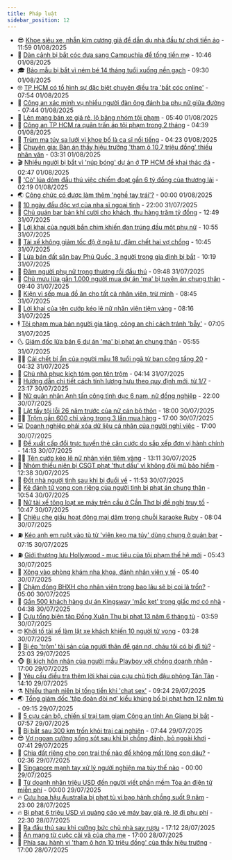 ```yaml
---
title: Pháp luật
sidebar_position: 12
---
```


<!-- vnexpress-phap-luat:START -->
- 😎 [Khoe siêu xe, nhẫn kim cương giả để dẫn dụ nhà đầu tư chơi tiền ảo](https://vnexpress.net/khoe-sieu-xe-nhan-kim-cuong-gia-de-dan-du-nha-dau-tu-choi-tien-ao-4921761.html) - 11:59 01/08/2025
- 🥰 [Dàn cảnh bị bắt cóc đưa sang Campuchia để tống tiền mẹ](https://vnexpress.net/dan-canh-bi-bat-coc-dua-sang-campuchia-de-tong-tien-me-4921723.html) - 10:46 01/08/2025
- 🎓 [Bảo mẫu bị bắt vì ném bé 14 tháng tuổi xuống nền gạch](https://vnexpress.net/bao-mau-bi-bat-vi-nem-be-14-thang-tuoi-xuong-nen-gach-4921690.html) - 09:30 01/08/2025
- 🤓 [TP HCM có tổ hình sự đặc biệt chuyên điều tra &#39;bắt cóc online&#39;](https://vnexpress.net/tp-hcm-co-to-hinh-su-dac-biet-chuyen-dieu-tra-bat-coc-online-4921604.html) - 07:54 01/08/2025
- 🎊 [Công an xác minh vụ nhiều người đàn ông đánh ba phụ nữ giữa đường](https://vnexpress.net/ba-co-gai-trinh-bao-nhieu-nguoi-dan-ong-danh-hoi-dong-o-giua-duong-4921596.html) - 07:44 01/08/2025
- 🙉 [Lên mạng bán xe giá rẻ, lộ băng nhóm tội phạm](https://vnexpress.net/len-mang-ban-xe-gia-re-lo-bang-nhom-toi-pham-4921505.html) - 05:40 01/08/2025
- 🤡 [Công an TP HCM ra quân trấn áp tội phạm trong 2 tháng](https://vnexpress.net/cong-an-tp-hcm-ra-quan-tran-ap-toi-pham-trong-2-thang-4921432.html) - 04:39 01/08/2025
- 🗽 [Trùm ma túy sa lưới vì khoe bố là ca sĩ nổi tiếng](https://vnexpress.net/trum-ma-tuy-sa-luoi-vi-khoe-bo-la-ca-si-noi-tieng-4921485.html) - 04:23 01/08/2025
- 🌋 [Chuyên gia: Bản án thầy hiệu trưởng &#39;tham ô 10,7 triệu đồng&#39; thiếu nhân văn](https://vnexpress.net/chuyen-gia-ban-an-thay-hieu-truong-tham-o-10-7-trieu-dong-thieu-nhan-van-4920924.html) - 03:31 01/08/2025
- 🎬 [Nhiều người bị bắt vì &#39;núp bóng&#39; dự án ở TP HCM để khai thác đá](https://vnexpress.net/nhieu-nguoi-bi-bat-vi-nup-bong-du-an-o-tp-hcm-de-khai-thac-da-4921395.html) - 02:47 01/08/2025
- 💯 [&#39;Cò&#39; lúa dỏm đầu thú việc chiếm đoạt gần 6 tỷ đồng của thương lái](https://vnexpress.net/co-lua-dom-dau-thu-viec-chiem-doat-gan-6-ty-dong-cua-thuong-lai-4921381.html) - 02:19 01/08/2025
- 🌏 [Công chức có được làm thêm &#39;nghề tay trái&#39;?](https://vnexpress.net/cong-chuc-nha-nuoc-co-duoc-lam-them-nghe-tay-trai-4920831.html) - 00:00 01/08/2025
- 🌊 [10 ngày đầu độc vợ của nha sĩ ngoại tình](https://vnexpress.net/10-ngay-dau-doc-vo-cua-nha-si-ngoai-tinh-4921292.html) - 22:00 31/07/2025
- 💂 [Chủ quán bar bán khí cười cho khách, thu hàng trăm tỷ đồng](https://vnexpress.net/chu-quan-bar-ban-khi-cuoi-cho-khach-thu-loi-hang-tram-ty-dong-4921289.html) - 12:49 31/07/2025
- 🎡 [Lời khai của người bắn chim khiến đạn trúng đầu một phụ nữ](https://vnexpress.net/loi-khai-cua-nguoi-ban-chim-khien-dan-trung-dau-mot-phu-nu-4921274.html) - 10:55 31/07/2025
- 🫶 [Tài xế không giảm tốc độ ở ngã tư, đâm chết hai vợ chồng](https://vnexpress.net/tai-xe-khong-giam-toc-do-o-nga-tu-dam-chet-hai-vo-chong-4921263.html) - 10:45 31/07/2025
- 🐲 [Lừa bán đất sân bay Phú Quốc, 3 người trong gia đình bị bắt](https://vnexpress.net/lua-ban-dat-san-bay-phu-quoc-3-nguoi-trong-gia-dinh-bi-bat-4921256.html) - 10:19 31/07/2025
- 🚀 [Đâm người phụ nữ trọng thương rồi đầu thú](https://vnexpress.net/dam-nguoi-phu-nu-trong-thuong-roi-dau-thu-4921120.html) - 09:48 31/07/2025
- 🎊 [Chủ mưu lừa gần 1.000 người mua dự án &#39;ma&#39; bị tuyên án chung thân](https://vnexpress.net/chu-muu-lua-gan-1-000-nguoi-mua-du-an-ma-bi-tuyen-an-chung-than-4921122.html) - 09:40 31/07/2025
- 🤗 [Kiện vì sếp mua đồ ăn cho tất cả nhân viên, trừ mình](https://vnexpress.net/kien-vi-sep-mua-do-an-cho-tat-ca-nhan-vien-tru-minh-4921141.html) - 08:45 31/07/2025
- 🗽 [Lời khai của tên cướp kéo lê nữ nhân viên tiệm vàng](https://vnexpress.net/loi-khai-cua-ten-cuop-keo-le-nu-nhan-vien-tiem-vang-4921176.html) - 08:16 31/07/2025
- 🕴 [Tội phạm mua bán người gia tăng, công an chỉ cách tránh &#39;bẫy&#39;](https://vnexpress.net/toi-pham-mua-ban-nguoi-gia-tang-cong-an-chi-cach-tranh-bay-4921049.html) - 07:05 31/07/2025
- 🌜 [Giám đốc lừa bán 6 dự án &#39;ma&#39; bị phạt án chung thân](https://vnexpress.net/giam-doc-lua-ban-6-du-an-ma-bi-phat-an-chung-than-4921125.html) - 05:55 31/07/2025
- 🧑‍🏫 [Cái chết bí ẩn của người mẫu 18 tuổi ngã từ ban công tầng 20](https://vnexpress.net/cai-chet-bi-an-cua-nguoi-mau-18-tuoi-nga-tu-ban-cong-tang-20-4921081.html) - 04:32 31/07/2025
- 🦩 [Chủ nhà phục kích tóm gọn tên trộm](https://video.vnexpress.net/chu-nha-phuc-kich-tom-gon-ten-trom-4920885.html) - 04:14 31/07/2025
- 💼 [Hướng dẫn chi tiết cách tính lương hưu theo quy định mới, từ 1/7](https://vnexpress.net/huong-dan-chi-tiet-cach-tinh-luong-huu-ap-dung-tu-sau-ngay-1-7-4919865.html) - 23:17 30/07/2025
- 💫 [Nữ quân nhân Anh tấn công tình dục 6 nam, nữ đồng nghiệp](https://vnexpress.net/nu-quan-nhan-anh-tan-cong-tinh-duc-6-nam-nu-dong-nghiep-4920931.html) - 22:00 30/07/2025
- 🦅 [Lật tẩy tội lỗi 26 năm trước của nữ cán bộ thôn](https://vnexpress.net/26-nam-lan-tron-duoi-vo-boc-can-bo-cua-ac-phu-4920896.html) - 18:00 30/07/2025
- 🧑‍💻 [Trộm gần 600 chỉ vàng trong 3 lần mua hàng](https://vnexpress.net/trom-gan-600-chi-vang-trong-3-lan-mua-hang-4920894.html) - 17:00 30/07/2025
- 💻 [Doanh nghiệp phải xóa dữ liệu cá nhân của người nghỉ việc](https://vnexpress.net/doanh-nghiep-phai-xoa-du-lieu-ca-nhan-cua-nguoi-da-nghi-viec-4920649.html) - 17:00 30/07/2025
- 🤠 [Đề xuất cấp đổi trực tuyến thẻ căn cước do sắp xếp đơn vị hành chính](https://vnexpress.net/de-xuat-cap-doi-truc-tuyen-the-can-cuoc-do-sap-xep-don-vi-hanh-chinh-4920823.html) - 14:13 30/07/2025
- 🧑‍🏫 [Tên cướp kéo lê nữ nhân viên tiệm vàng](https://vnexpress.net/ten-cuop-keo-le-nu-nhan-vien-tiem-vang-4920912.html) - 13:11 30/07/2025
- 🌈 [Nhóm thiếu niên bị CSGT phạt &#39;thụt dầu&#39; vì không đội mũ bảo hiểm](https://vnexpress.net/nhom-thieu-nien-bi-csgt-phat-thut-dau-vi-khong-doi-mu-bao-hiem-4920908.html) - 12:38 30/07/2025
- 🌮 [Đốt nhà người tình sau khi bị đuổi về](https://vnexpress.net/dot-nha-nguoi-tinh-sau-khi-bi-duoi-ve-4920889.html) - 11:53 30/07/2025
- 🐲 [Kẻ đánh tử vong con riêng của người tình bị phạt án chung thân](https://vnexpress.net/ke-danh-tu-vong-con-rieng-cua-nguoi-tinh-bi-phat-an-chung-than-4920866.html) - 10:54 30/07/2025
- 🧰 [Nữ tài xế tông loạt xe máy trên cầu ở Cần Thơ bị đề nghị truy tố](https://vnexpress.net/nu-tai-xe-tong-loat-xe-may-tren-cau-o-can-tho-bi-de-nghi-truy-to-4920882.html) - 10:47 30/07/2025
- 💄 [Chiêu che giấu hoạt động mại dâm trong chuỗi karaoke Ruby](https://vnexpress.net/chieu-che-giau-hoat-dong-mai-dam-trong-chuoi-karaoke-ruby-4920731.html) - 08:04 30/07/2025
- ⛽️ [Kéo anh em ruột vào tù từ &#39;viên kẹo ma túy&#39; dùng chung ở quán bar](https://vnexpress.net/ba-anh-em-ruot-ru-nhau-vao-quan-bar-dung-keo-ma-tuy-4920712.html) - 07:15 30/07/2025
- ⛽️ [Giới thượng lưu Hollywood - mục tiêu của tội phạm thế hệ mới](https://vnexpress.net/gioi-thuong-luu-hollywood-muc-tieu-cua-toi-pham-the-he-moi-4920684.html) - 05:43 30/07/2025
- 💂 [Xông vào phòng khám nha khoa, đánh nhân viên y tế](https://vnexpress.net/xong-vao-phong-nha-khoa-danh-nguoi-dang-kham-benh-4920704.html) - 05:40 30/07/2025
- 🤔 [Chậm đóng BHXH cho nhân viên trong bao lâu sẽ bị coi là trốn?](https://vnexpress.net/cham-dong-bhxh-bao-lau-bi-coi-la-tron-dong-va-bi-phat-4920083.html) - 05:00 30/07/2025
- 🧐 [Gần 500 khách hàng dự án Kingsway &#39;mắc kẹt&#39; trong giấc mơ có nhà](https://vnexpress.net/gan-500-khach-hang-du-an-kingsway-mac-ket-trong-giac-mo-co-nha-4920525.html) - 04:38 30/07/2025
- 🎃 [Cựu tổng biên tập Đồng Xuân Thụ bị phạt 13 năm 6 tháng tù](https://vnexpress.net/cuu-tong-bien-tap-dong-xuan-thu-bi-phat-13-nam-6-thang-tu-4920538.html) - 03:59 30/07/2025
- 🤓 [Khởi tố tài xế làm lật xe khách khiến 10 người tử vong](https://vnexpress.net/khoi-to-tai-xe-lam-lat-xe-khach-khien-10-nguoi-tu-vong-4920611.html) - 03:28 30/07/2025
- 💃 [Bị ép &#39;trộm&#39; tài sản của người thân để gán nợ, cháu tôi có bị đi tù?](https://vnexpress.net/bi-ep-trom-tai-san-cua-nguoi-than-de-gan-no-chau-toi-co-bi-di-tu-4919642.html) - 23:03 29/07/2025
- 🐵 [Bi kịch hôn nhân của người mẫu Playboy với chồng doanh nhân](https://vnexpress.net/bi-kich-hon-nhan-cua-nguoi-mau-playboy-voi-chong-doanh-nhan-4920386.html) - 17:00 29/07/2025
- 🤖 [Yêu cầu điều tra thêm lời khai của cựu chủ tịch đậu phộng Tân Tân](https://vnexpress.net/yeu-cau-dieu-tra-them-loi-khai-cua-cuu-chu-tich-dau-phong-tan-tan-4920402.html) - 14:10 29/07/2025
- ⚗️ [Nhiều thanh niên bị tống tiền khi &#39;chat sex&#39;](https://vnexpress.net/nhieu-thanh-nien-bi-tong-tien-khi-chat-sex-4920331.html) - 09:24 29/07/2025
- 🌏 [Tổng giám đốc &#39;tập đoàn đòi nợ&#39; kiểu khủng bố bị phạt hơn 12 năm tù](https://vnexpress.net/tong-giam-doc-tap-doan-doi-no-kieu-khung-bo-bi-phat-hon-12-nam-tu-4920271.html) - 09:15 29/07/2025
- 🦆 [5 cựu cán bộ, chiến sĩ trại tạm giam Công an tỉnh An Giang bị bắt](https://vnexpress.net/5-cuu-can-bo-chien-si-trai-tam-giam-cong-an-tinh-an-giang-bi-bat-4920260.html) - 07:57 29/07/2025
- 🐎 [Bị bắt sau 300 km trốn khỏi trại cai nghiện](https://vnexpress.net/bi-bat-sau-300-km-tron-khoi-trai-cai-nghien-4920172.html) - 07:44 29/07/2025
- 😎 [Vợ ngoan cường sống sót sau khi bị chồng đánh, bỏ ngoài khơi](https://vnexpress.net/vo-ngoan-cuong-song-sot-sau-khi-bi-chong-danh-bo-ngoai-khoi-4919702.html) - 07:41 29/07/2025
- 💪 [Chia đất riêng cho con trai thế nào để không mất lòng con dâu?](https://vnexpress.net/chia-dat-rieng-cho-con-trai-the-nao-de-khong-mat-long-con-dau-4919598.html) - 02:36 29/07/2025
- 🤡 [Singapore mạnh tay xử lý người nghiện ma túy thế nào](https://vnexpress.net/singapore-phat-tu-nguoi-nghien-ma-tuy-4919860.html) - 00:00 29/07/2025
- 🌁 [Từ doanh nhân triệu USD đến người viết phần mềm Tòa án điện tử miễn phí](https://vnexpress.net/tu-doanh-nhan-trieu-usd-den-nguoi-viet-phan-mem-toa-an-dien-tu-mien-phi-4917053.html) - 00:00 29/07/2025
- 🔥 [Cựu hoa hậu Australia bị phạt tù vì bạo hành chồng suốt 9 năm](https://vnexpress.net/cuu-hoa-hau-australia-bi-phat-tu-vi-bao-hanh-chong-suot-9-nam-4919976.html) - 23:00 28/07/2025
- 🔥 [Bị phạt 6 triệu USD vì quảng cáo vé máy bay giá rẻ, lờ đi phụ phí](https://vnexpress.net/bi-phat-gan-6-trieu-usd-vi-quang-cao-lo-ve-may-bay-gia-re-4919971.html) - 22:30 28/07/2025
- 👺 [Ra đầu thú sau khi cưỡng bức chủ nhà say rượu](https://vnexpress.net/ra-dau-thu-sau-khi-cuong-buc-chu-nha-say-ruou-4919979.html) - 17:12 28/07/2025
- 🎊 [Án mạng từ cuộc cãi vã của cha mẹ](https://vnexpress.net/an-mang-tu-cuoc-cai-va-cua-cha-me-4919950.html) - 17:00 28/07/2025
- 🎊 [Phía sau hành vi &#39;tham ô hơn 10 triệu đồng&#39; của thầy hiệu trưởng](https://vnexpress.net/phia-sau-hanh-vi-tham-o-hon-10-trieu-dong-cua-thay-hieu-truong-4919591.html) - 17:00 28/07/2025<!-- vnexpress-phap-luat:END -->
